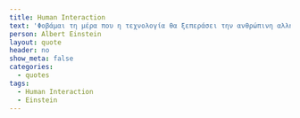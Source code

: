 ```yaml
---
title: Human Interaction
text: 'Φοβάμαι τη μέρα που η τεχνολογία θα ξεπεράσει την ανθρώπινη αλληλεπίδραση. Η ανθρωπότητα θα αποκτήσει μια γενιά ηλιθίων.'
person: Albert Einstein
layout: quote
header: no
show_meta: false
categories:
  - quotes
tags:
  - Human Interaction
  - Einstein
---
```

